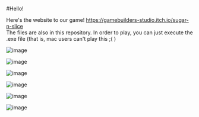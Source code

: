 #Hello! 

Here's the website to our game! https://gamebuilders-studio.itch.io/sugar-n-slice  
The files are also in this repository. In order to play, you can just execute the .exe file (that is, mac users can't play this ;( )

![image](https://user-images.githubusercontent.com/106136532/213363491-182a9bfc-b126-4ab7-b2d4-483414391cf0.png)

![image](https://user-images.githubusercontent.com/106136532/213361611-1a0fa617-8330-4d9b-8969-1df6e58ab078.png)

![image](https://user-images.githubusercontent.com/106136532/213361925-2607fcb1-96d8-46fa-a0d4-fe7e88f47f38.png)

![image](https://user-images.githubusercontent.com/106136532/213362298-2ff26145-24ed-40df-b987-445b175c5190.png)

![image](https://user-images.githubusercontent.com/106136532/213363042-81b2a498-1690-4ee3-b311-cf3cffddb805.png)

![image](https://user-images.githubusercontent.com/106136532/213363444-6a645351-8ccf-471f-ae4a-82750796e325.png)
